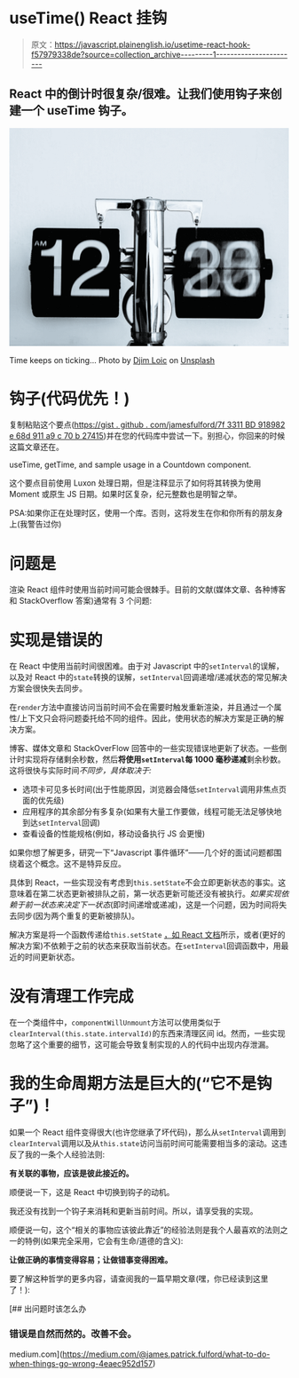 # useTime() React 挂钩

> 原文：<https://javascript.plainenglish.io/usetime-react-hook-f57979338de?source=collection_archive---------1----------------------->

## React 中的倒计时很复杂/很难。让我们使用钩子来创建一个 useTime 钩子。

![](img/55250e1a349d25bf12bedd13e420237c.png)

Time keeps on ticking… Photo by [Djim Loic](https://unsplash.com/@loic?utm_source=unsplash&utm_medium=referral&utm_content=creditCopyText) on [Unsplash](https://unsplash.com/s/photos/clock?utm_source=unsplash&utm_medium=referral&utm_content=creditCopyText)

# 钩子(代码优先！)

复制粘贴这个要点([https://gist . github . com/jamesfulford/7f 3311 BD 918982 e 68d 911 a9 c 70 b 27415](https://gist.github.com/jamesfulford/7f3311bd918982e68d911a9c70b27415))并在您的代码库中尝试一下。别担心，你回来的时候这篇文章还在。

useTime, getTime, and sample usage in a Countdown component.

这个要点目前使用 Luxon 处理日期，但是注释显示了如何将其转换为使用 Moment 或原生 JS 日期。如果时区复杂，纪元整数也是明智之举。

PSA:如果你正在处理时区，使用一个库。否则，这将发生在你和你所有的朋友身上(我警告过你)

# 问题是

渲染 React 组件时使用当前时间可能会很棘手。目前的文献(媒体文章、各种博客和 StackOverflow 答案)通常有 3 个问题:

# 实现是错误的

在 React 中使用当前时间很困难。由于对 Javascript 中的`setInterval`的误解，以及对 React 中的`state`转换的误解，`setInterval`回调递增/递减状态的常见解决方案会很快失去同步。

在`render`方法中直接访问当前时间不会在需要时触发重新渲染，并且通过一个属性/上下文只会将问题委托给不同的组件。因此，使用状态的解决方案是正确的解决方案。

博客、媒体文章和 StackOverFlow 回答中的一些实现错误地更新了状态。一些倒计时实现将存储剩余秒数，然后**将使用`setInterval`每 1000 毫秒递减**剩余秒数。这将很快与实际时间*不同步，具体取决于:*

*   选项卡可见多长时间(出于性能原因，浏览器会降低`setInterval`调用非焦点页面的优先级)
*   应用程序的其余部分有多复杂(如果有大量工作要做，线程可能无法足够快地到达`setInterval`回调)
*   查看设备的性能规格(例如，移动设备执行 JS 会更慢)

如果你想了解更多，研究一下“Javascript 事件循环”——几个好的面试问题都围绕着这个概念。这不是特异反应。

具体到 React，一些实现没有考虑到`this.setState`不会立即更新状态的事实。这意味着在第二状态更新被排队之前，第一状态更新可能还没有被执行。*如果实现依赖于前一状态来决定下一状态*(即时间递增或递减)，这是一个问题，因为时间将失去同步(因为两个重复的更新被排队)。

解决方案是将一个函数传递给`this.setState` [，如 React 文档](https://reactjs.org/docs/state-and-lifecycle.html#state-updates-may-be-asynchronous)所示，或者(更好的解决方案)不依赖于之前的状态来获取当前状态。在`setInterval`回调函数中，用最近的时间更新状态。

# 没有清理工作完成

在一个类组件中，`componentWillUnmount`方法可以使用类似于`clearInterval(this.state.intervalId)`的东西来清理区间 id。然而，一些实现忽略了这个重要的细节，这可能会导致复制实现的人的代码中出现内存泄漏。

# 我的生命周期方法是巨大的(“它不是钩子”)！

如果一个 React 组件变得很大(也许您继承了坏代码)，那么从`setInterval`调用到`clearInterval`调用以及从`this.state`访问当前时间可能需要相当多的滚动。这违反了我的一条个人经验法则:

**有关联的事物，应该是彼此接近的。**

顺便说一下，这是 React 中切换到钩子的动机。

我还没有找到一个钩子来消耗和更新当前时间。所以，请享受我的实现。

顺便说一句，这个“相关的事物应该彼此靠近”的经验法则是我个人最喜欢的法则之一的特例(如果完全采用，它会有生命/道德的含义):

**让做正确的事情变得容易；让做错事变得困难。**

要了解这种哲学的更多内容，请查阅我的一篇早期文章(嘿，你已经读到这里了！):

[](https://medium.com/@james.patrick.fulford/what-to-do-when-things-go-wrong-4eaec952d157) [## 出问题时该怎么办

### 错误是自然而然的。改善不会。

medium.com](https://medium.com/@james.patrick.fulford/what-to-do-when-things-go-wrong-4eaec952d157)